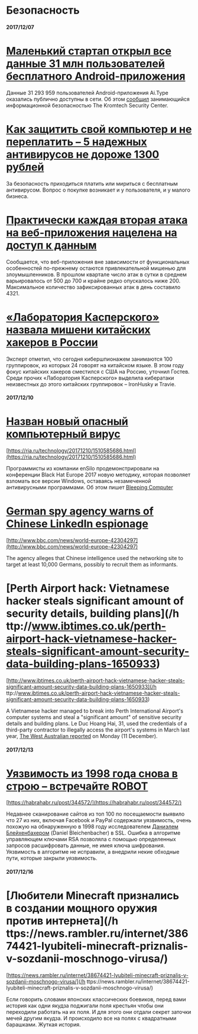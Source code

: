 # Безопасность

#### 2017/12/07

# [Маленький стартап открыл все данные 31 млн пользователей бесплатного Android-приложения](http://www.forbes.ru/tehnologii/353899-malenkiy-startap-otkryl-vse-dannye-31-mln-polzovateley-besplatnogo-android)

Данные 31 293 959 пользователей Android-приложения Ai.Type оказались публично доступны в сети. Об этом [сообщил](https://mackeepersecurity.com/) занимающийся информационной безопасностью The Kromtech Security Center.

# [Как защитить свой компьютер и не переплатить – 5 надежных антивирусов не дороже 1300 рублей](https://rb.ru/opinion/kak-zashitit-svoj-kompyuter/)

За безопасность приходиться платить или мириться с бесплатным антивирусом. Вопрос о покупке возникает и у пользователя, и у малого бизнеса.

# [Практически каждая вторая атака на веб-приложения нацелена на доступ к данным](https://3dnews.ru/962462)

Сообщается, что веб-приложения вне зависимости от функциональных особенностей по-прежнему остаются привлекательной мишенью для злоумышленников. В прошлом квартале число атак в сутки в среднем варьировалось от 500 до 700 и крайне редко опускалось ниже 200. Максимальное количество зафиксированных атак в день составило 4321.

# [«Лаборатория Касперского» назвала мишени китайских хакеров в России](https://www.vedomosti.ru/technology/articles/2017/12/06/744343-hakeri-atakuyut-rossiiskie-gosudarstvennie-strukturi)

Эксперт отметил, что сегодня кибершпионажем занимаются 100 группировок, из которых 24 говорят на китайском языке. В этом году фокус китайских хакеров сместился с США на Россию, уточнил Гостев. Среди прочих «Лаборатория Касперского» выделила кибератаки неизвестных до этого китайских группировок – IronHusky и Travie.

#### 2017/12/10

# [Назван новый опасный компьютерный вирус](https://ria.ru/technology/20171210/1510585686.html)

[https://ria.ru/technology/20171210/1510585686.html](https://ria.ru/technology/20171210/1510585686.html)

Программисты из компании enSilo продемонстрировали на конференции Black Hat Europe 2017 новую методику, которая позволяет взломать все версии Windows, оставаясь незамеченной антивирусными программами. Об этом пишет [Bleeping Computer](https://www.bleepingcomputer.com/news/security/-process-doppelg-nging-attack-works-on-all-windows-versions/)

# [German spy agency warns of Chinese LinkedIn espionage](http://www.bbc.com/news/world-europe-42304297)

[http://www.bbc.com/news/world-europe-42304297](http://www.bbc.com/news/world-europe-42304297)

The agency alleges that Chinese intelligence used the networking site to target at least 10,000 Germans, possibly to recruit them as informants.

# [Perth Airport hack: Vietnamese hacker steals significant amount of security details, building plans](/h ttp://www.ibtimes.co.uk/perth-airport-hack-vietnamese-hacker-steals-significant-amount-security-data-building-plans-1650933)

[http://www.ibtimes.co.uk/perth-airport-hack-vietnamese-hacker-steals-significant-amount-security-data-building-plans-1650933](/h ttp://www.ibtimes.co.uk/perth-airport-hack-vietnamese-hacker-steals-significant-amount-security-data-building-plans-1650933)

A Vietnamese hacker managed to break into Perth International Airport's computer systems and steal a "significant amount" of sensitive security details and building plans. Le Duc Hoang Hai, 31, used the credentials of a third-party contractor to illegally access the airport's systems in March last year, [The West Australian reported](https://thewest.com.au/news/wa/significant-amount-of-sensitive-security-data-stolen-in-perth-airport-hacking-ng-b88686393z) on Monday \(11 December\).

#### 2017/12/13

# [Уязвимость из 1998 года снова в строю – встречайте ROBOT](https://habrahabr.ru/post/344572/)

[https://habrahabr.ru/post/344572/](https://habrahabr.ru/post/344572/)

Недавнее сканирование сайтов из топ 100 по посещаемости выявило что 27 из них, включая Facebook и PayPal cодержали уязвимость, очень похожую на обнаруженную в 1998 году исследователем [Даниэлем Блейхенбахером](http://archiv.infsec.ethz.ch/education/fs08/secsem/bleichenbacher98.pdf) \(Daniel Bleichenbacher\) в SSL. Ошибка в алгоритме управляющем ключами RSA позволяла с помощью определенных запросов расшифровать данные, не имея ключа шифрования. Уязвимость в алгоритме не исправили, а внедрили некие обходные пути, которые закрыли уязвимость.

#### 2017/12/16

# [Любители Minecraft признались в создании мощного оружия против интернета](/h ttps://news.rambler.ru/internet/38674421-lyubiteli-minecraft-priznalis-v-sozdanii-moschnogo-virusa/)

[https://news.rambler.ru/internet/38674421-lyubiteli-minecraft-priznalis-v-sozdanii-moschnogo-virusa/](/h ttps://news.rambler.ru/internet/38674421-lyubiteli-minecraft-priznalis-v-sozdanii-moschnogo-virusa/)

Если говорить словами японских классических боевиков, перед вами история как одни якудза поджигали поля крестьян чтобы они переходили работать на их поля. И для этого они отдали секрет заточки мечей другим якудза. И происходило все на полях с квадратными барашками. Жуткая история.    

